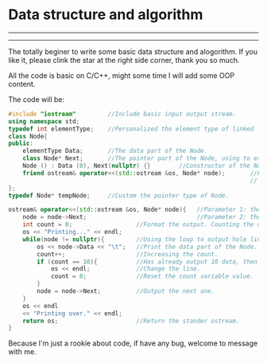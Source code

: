 # Data structure and algorithm
---
---
 The totally beginer to write some basic data structure and alogorithm. If you like it, please clink the star at the right side corner, thank you so much.

All the code is basic on C/C++, might some time I will add some OOP content.

The code will be:
```C++
#include "iostream"         //Include basic input output stream.
using namespace std;
typedef int elementType;    //Personalized the element type of linked list.
class Node{
public:
    elementType Data;       //The data part of the Node.
    class Node* Next;       //The pointer part of the Node, using to express the logic relationship.
    Node () : Data (0), Next(nullptr) {}        //Constructor of the Node, using to initialize the Node.
    friend ostream& operator<<(std::ostream &os, Node* node);       //Friend function in order to overload
                                                                    // the operator "<<" to convince output.
};
typedef Node* tempNode;     //Custom the pointer type of Node.

ostream& operator<<(std::ostream &os, Node* node){   //Parameter 1: the stander ostream;
    node = node->Next;                               //Parameter 2: the pointer of Node.
    int count = 0;                  //Format the output. Counting the output times.
    os << "Printing..." << endl;
    while(node != nullptr){         //Using the loop to output hole linked list.
        os << node->Data << "\t";   //Print the data part of the Node.
        count++;                    //Increasing the count.
        if (count == 10){           //Has already output 10 data, then change the line.
            os << endl;             //Change the line.
            count = 0;              //Reset the count variable value.
        }
        node = node->Next;          //Output the next one.
    }
    os << endl
    << "Printing over." << endl;
    return os;                      //Return the stander ostream.
}
```


Because I'm just a rookie about code, if have any bug, welcome to message with me.
